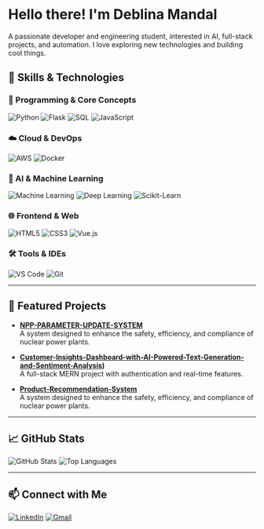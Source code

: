 # Hello there! I'm Deblina Mandal

A passionate developer and engineering student, interested in AI, full-stack projects, and automation. I love exploring new technologies and building cool things.

## 🚀 Skills & Technologies

### 🧠 Programming & Core Concepts
![Python](https://img.shields.io/badge/Python-3776AB?style=flat&logo=python&logoColor=white)
![Flask](https://img.shields.io/badge/Flask-000000?style=flat&logo=flask)
![SQL](https://img.shields.io/badge/SQL-4479A1?style=flat&logo=mysql&logoColor=white)
![JavaScript](https://img.shields.io/badge/JavaScript-F7DF1E?style=flat&logo=javascript&logoColor=black)

### ☁️ Cloud & DevOps
![AWS](https://img.shields.io/badge/AWS-232F3E?style=flat&logo=amazon-aws&logoColor=white)
![Docker](https://img.shields.io/badge/Docker-2496ED?style=flat&logo=docker&logoColor=white)

### 🤖 AI & Machine Learning
![Machine Learning](https://img.shields.io/badge/Machine%20Learning-orange?style=flat)
![Deep Learning](https://img.shields.io/badge/Deep%20Learning-red?style=flat)
![Scikit-Learn](https://img.shields.io/badge/Scikit--Learn-F7931E?style=flat&logo=scikit-learn&logoColor=white)

### 🌐 Frontend & Web
![HTML5](https://img.shields.io/badge/HTML5-E34F26?style=flat&logo=html5&logoColor=white)
![CSS3](https://img.shields.io/badge/CSS3-1572B6?style=flat&logo=css3&logoColor=white)
![Vue.js](https://img.shields.io/badge/Vue.js-4FC08D?style=flat&logo=vue.js&logoColor=white)

### 🛠️ Tools & IDEs
![VS Code](https://img.shields.io/badge/VS%20Code-007ACC?style=flat&logo=visual-studio-code&logoColor=white)
![Git](https://img.shields.io/badge/Git-F05032?style=flat&logo=git&logoColor=white)

---

## 📌 Featured Projects

- **[NPP-PARAMETER-UPDATE-SYSTEM](https://github.com/httpdevl/NPP-PARAMETER-UPDATE-SYSTEM)**  
  A system designed to enhance the safety, efficiency, and compliance of nuclear power plants.

- **[Customer-Insights-Dashboard-with-AI-Powered-Text-Generation-and-Sentiment-Analysis](https://github.com/httpsdevi/Customer-Insights-Dashboard-with-AI-Powered-Text-Generation-and-Sentiment-Analysis))**  
  A full-stack MERN project with authentication and real-time features.

- **[Product-Recommendation-System](https://github.com/httpsdevi/Product-Recommendation-System)**  
  A system designed to enhance the safety, efficiency, and compliance of nuclear power plants.

  

---

## 📈 GitHub Stats

![GitHub Stats](https://github-readme-stats.vercel.app/api?username=httpsdevi&layout=compact&theme=dark)
![Top Languages](https://github-readme-stats.vercel.app/api/top-langs/?username=httpsdevi&layout=compact&theme=dark)

---

## 📫 Connect with Me

[![LinkedIn](https://img.shields.io/badge/LinkedIn-blue?style=flat&logo=linkedin&logoColor=white)]((https://www.linkedin.com/in/deblina-mandal-615507273/))
[![Gmail](https://img.shields.io/badge/Gmail-D14836?style=flat&logo=gmail&logoColor=white)](mailto:mandaldeblina19@gmail.com)
